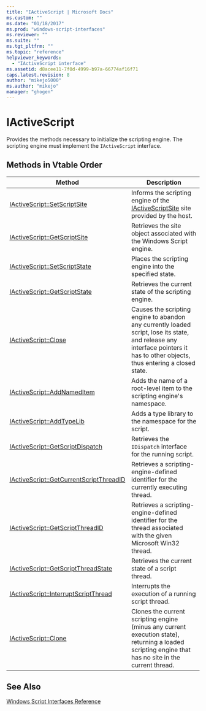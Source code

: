 ```yaml
---
title: "IActiveScript | Microsoft Docs"
ms.custom: ""
ms.date: "01/18/2017"
ms.prod: "windows-script-interfaces"
ms.reviewer: ""
ms.suite: ""
ms.tgt_pltfrm: ""
ms.topic: "reference"
helpviewer_keywords: 
  - "IActiveScript interface"
ms.assetid: d8acee11-7f0d-4999-b97a-66774af16f71
caps.latest.revision: 8
author: "mikejo5000"
ms.author: "mikejo"
manager: "ghogen"
---
```

# IActiveScript
Provides the methods necessary to initialize the scripting engine. The scripting engine must implement the `IActiveScript` interface.  
  
## Methods in Vtable Order  
  
|Method|Description|  
|------------|-----------------|  
|[IActiveScript::SetScriptSite](../../winscript/reference/iactivescript-setscriptsite.md)|Informs the scripting engine of the [IActiveScriptSite](../../winscript/reference/iactivescriptsite.md) site provided by the host.|  
|[IActiveScript::GetScriptSite](../../winscript/reference/iactivescript-getscriptsite.md)|Retrieves the site object associated with the Windows Script engine.|  
|[IActiveScript::SetScriptState](../../winscript/reference/iactivescript-setscriptstate.md)|Places the scripting engine into the specified state.|  
|[IActiveScript::GetScriptState](../../winscript/reference/iactivescript-getscriptstate.md)|Retrieves the current state of the scripting engine.|  
|[IActiveScript::Close](../../winscript/reference/iactivescript-close.md)|Causes the scripting engine to abandon any currently loaded script, lose its state, and release any interface pointers it has to other objects, thus entering a closed state.|  
|[IActiveScript::AddNamedItem](../../winscript/reference/iactivescript-addnameditem.md)|Adds the name of a root-level item to the scripting engine's namespace.|  
|[IActiveScript::AddTypeLib](../../winscript/reference/iactivescript-addtypelib.md)|Adds a type library to the namespace for the script.|  
|[IActiveScript::GetScriptDispatch](../../winscript/reference/iactivescript-getscriptdispatch.md)|Retrieves the `IDispatch` interface for the running script.|  
|[IActiveScript::GetCurrentScriptThreadID](../../winscript/reference/iactivescript-getcurrentscriptthreadid.md)|Retrieves a scripting-engine-defined identifier for the currently executing thread.|  
|[IActiveScript::GetScriptThreadID](../../winscript/reference/iactivescript-getscriptthreadid.md)|Retrieves a scripting-engine-defined identifier for the thread associated with the given Microsoft Win32 thread.|  
|[IActiveScript::GetScriptThreadState](../../winscript/reference/iactivescript-getscriptthreadstate.md)|Retrieves the current state of a script thread.|  
|[IActiveScript::InterruptScriptThread](../../winscript/reference/iactivescript-interruptscriptthread.md)|Interrupts the execution of a running script thread.|  
|[IActiveScript::Clone](../../winscript/reference/iactivescript-clone.md)|Clones the current scripting engine (minus any current execution state), returning a loaded scripting engine that has no site in the current thread.|  
  
## See Also  
 [Windows Script Interfaces Reference](../../winscript/reference/windows-script-interfaces-reference.md)